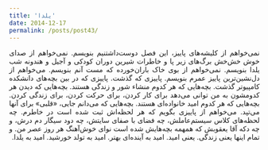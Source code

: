 ```yaml
---
title: 'یلدا'
date: 2014-12-17
permalink: /posts/post43/
---
```

<div align="justify" dir="rtl">

نمی‌خواهم از کلیشه‌های پاییز، این فصل دوست‌داشتنیم بنویسم. نمی‌خواهم از صدای خوش خش‌خش برگ‌های زیر پا و خاطرات شیرین دوران کودکی و آجیل و هندونه شب یلدا بنویسم. نمی‌خواهم از بوی خاک باران‌خورده که مست آنم بنویسم. می‌خواهم از دل‌نشین‌ترین پاییز عمرم بنویسم. پاییزی که گذشت. پاییزی که در بین بچه‌های دانشکده کامپیوتر گذشت. بچه‌هایی که هر کدوم منشاء شور و زندگی هستند. بچه‌هایی که دیدن هر کدومشون به من توانی می‌دهد برای کار کردن، برای حرکت کردن، برای زندگی کردن. بچه‌هایی که هر کدوم امید خانواده‌ای هستند. بچه‌هایی که می‌دانم جایی، «قلبی» برای آنها می‌تپد. می‌خواهم از پاییزی بگویم که هر لحظه‌اش ثبت شده است در خاطرم. چه لحظه‌های کلاس سیستم‌عاملش، چه فضای با صفای سایتش، چه دود سیگار دم درش، و چه دکه آقا یعقوبش که همهمه بچه‌هایش شده است نوای خوش‌آهنگ هر روز عصر من. و تمام اینها یعنی زندگی. یعنی امید. امید به آینده‌ای بهتر. امید به تولد خورشید. امید به یلدا.

</div>
